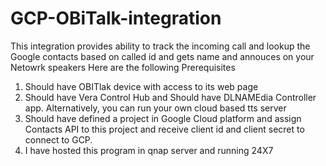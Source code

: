 # GCP-OBiTalk-integration
This integration provides ability to track the incoming call and lookup the Google contacts based on called id and gets name and annouces on your Netowrk speakers 
Here are the following Prerequisites
1. Should have OBITlak device with access to its web page
2. Should have Vera Control Hub and Should have DLNAMEdia Controller app. Alternatively, you can run your own cloud based tts server
3. Should have defined a project in Google Cloud platform and assign Contacts API to this project and receive client id and client secret to connect to GCP.
4. I have hosted this program in qnap server and running 24X7
